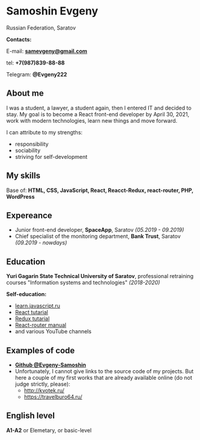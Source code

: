 # Samoshin Evgeny

Russian Federation, Saratov

**Contacts:**

E-mail: **samevgeny@gmail.com**

tel: **+7(987)839-88-88**

Telegram: **@Evgeny222**

## About me

I was a student, a lawyer, a student again, then I entered IT and decided to stay. My goal is to become a React front-end developer by April 30, 2021, work with modern technologies, learn new things and move forward.

I can attribute to my strengths:
- responsibility
- sociability
- striving for self-development

## My skills

Base of: **HTML, CSS, JavaScript, React, Reacct-Redux, react-router, PHP, WordPress**

## Expereance

- Junior front-end developer, **SpaceApp**, Saratov *(05.2019 - 09.2019)*
- Chief specialist of the monitoring department, **Bank Trust**, Saratov *(09.2019 - nowdays)*

## Education

**Yuri Gagarin State Technical University of Saratov**,
professional retraining courses "Information systems and technologies" *(2018-2020)*

**Self-education:**
 - [learn.javascript.ru](https://learn.javascript.ru/)
 - [React tutarial](https://ru.reactjs.org/docs/getting-started.html)
 - [Redux tutarial](https://redux.js.org/tutorials/essentials/part-1-overview-concepts)
 - [React-router manual](https://reactrouter.com/web/guides/quick-start)
 - and various YouTube channels

## Examples of code

- **[Github @Evgeny-Samoshin](https://github.com/Evgeny-Samoshin)**
 - Unfortunately, I cannot give links to the source code of my projects. But here
a couple of my first works that are already available online (do not judge strictly, please):
    - http://kvotek.ru/
    - https://travelburo64.ru/

## English level

**A1-A2** or Elemetary, or basic-level